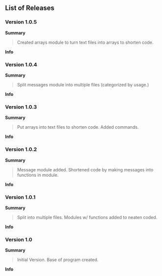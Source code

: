 ## List of Releases

### Version 1.0.5
**Summary**
> Created arrays module to turn text files into arrays to shorten code.

**Info**

### Version 1.0.4
**Summary**
> Split messages module into multiple files (categorized by usage.)

**Info**

### Version 1.0.3
**Summary**
> Put arrays into text files to shorten code. Added commands.

**Info**

### Version 1.0.2
**Summary**
> Message module added. Shortened code by making messages into functions in module.

**Info**

### Version 1.0.1
**Summary**
> Split into multiple files. Modules w/ functions added to neaten coded.

**Info**

### Version 1.0
**Summary**
> Initial Version. Base of program created.

**Info**
 
